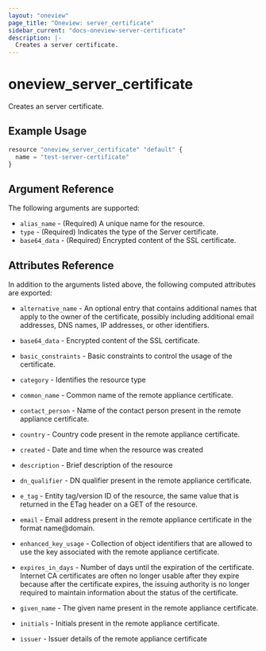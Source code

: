 ```yaml
---
layout: "oneview"
page_title: "Oneview: server_certificate"
sidebar_current: "docs-oneview-server-certificate"
description: |-
  Creates a server certificate.
---
```


# oneview\_server\_certificate

Creates an server certificate.

## Example Usage

```js
resource "oneview_server_certificate" "default" {
  name = "test-server-certificate"
}
```

## Argument Reference

The following arguments are supported: 

* `alias_name` - (Required) A unique name for the resource.
* `type` - (Required) Indicates the type of the Server certificate.
* `base64_data` - (Required) Encrypted content of the SSL certificate.

## Attributes Reference

In addition to the arguments listed above, the following computed attributes are exported:

* `alternative_name` -  An optional entry that contains additional names that apply to the owner of the certificate, possibly including additional email addresses, DNS names, IP addresses, or other identifiers.

* `base64_data` -  Encrypted content of the SSL certificate.

* `basic_constraints` - Basic constraints to control the usage of the certificate.

* `category` -  Identifies the resource type

* `common_name` - Common name of the remote appliance certificate.

* `contact_person` - Name of the contact person present in the remote appliance certificate.

* `country` -  Country code present in the remote appliance certificate.

* `created` - Date and time when the resource was created

* `description` - Brief description of the resource

* `dn_qualifier` - DN qualifier present in the remote appliance certificate.

* `e_tag` -  Entity tag/version ID of the resource, the same value that is returned in the ETag header on a GET of the resource.

* `email` - Email address present in the remote appliance certificate in the format name@domain.

* `enhanced_key_usage` - Collection of object identifiers that are allowed to use the key associated with the remote appliance certificate.

* `expires_in_days` -  Number of days until the expiration of the certificate. Internet CA certificates are often no longer usable after they expire because after the certificate expires, the issuing authority is no longer required to maintain information about the status of the certificate.

* `given_name` -  The given name present in the remote appliance certificate.

* `initials` - Initials present in the remote appliance certificate.

* `issuer` -  Issuer details of the remote appliance certificate
